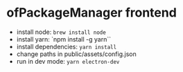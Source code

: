 # ofPackageManager frontend

- install node: `brew install node`
- install yarn: `npm install -g yarn``
- install dependencies: `yarn install`
- change paths in public/assets/config.json
- run in dev mode: `yarn electron-dev`
